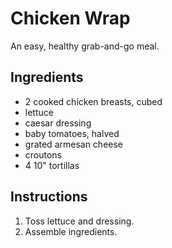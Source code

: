 Chicken Wrap
============

An easy, healthy grab-and-go meal.

Ingredients
-----------

* 2 cooked chicken breasts, cubed
* lettuce
* caesar dressing
* baby tomatoes, halved
* grated armesan cheese
* croutons
* 4 10" tortillas

Instructions
------------

1. Toss lettuce and dressing.
3. Assemble ingredients.
